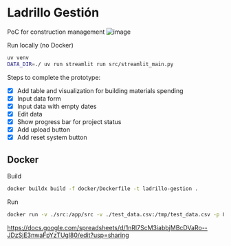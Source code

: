# Ladrillo Gestión
PoC for construction management
![image](https://github.com/user-attachments/assets/81552324-8033-44fa-b890-490734398756)


Run locally (no Docker)
```sh
uv venv
DATA_DIR=./ uv run streamlit run src/streamlit_main.py
```

Steps to complete the prototype:
- [x] Add table and visualization for building materials spending
- [x] Input data form
- [x] Input data with empty dates
- [x] Edit data
- [x] Show progress bar for project status
- [x] Add upload button
- [x] Add reset system button 
 
## Docker
Build
```sh
docker buildx build -f docker/Dockerfile -t ladrillo-gestion .
```

Run
```sh
docker run -v ./src:/app/src -v ./test_data.csv:/tmp/test_data.csv -p 8501:8501 ladrillo-gestion
```

https://docs.google.com/spreadsheets/d/1nRl7ScM3iabbjMBcDVaRo--JDzSjE3nwaFpYzTUgl80/edit?usp=sharing


